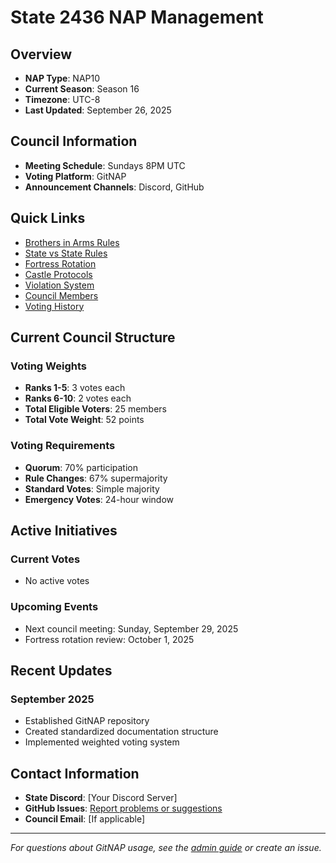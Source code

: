 # State 2436 NAP Management

## Overview
- **NAP Type**: NAP10
- **Current Season**: Season 16
- **Timezone**: UTC-8
- **Last Updated**: September 26, 2025

## Council Information
- **Meeting Schedule**: Sundays 8PM UTC
- **Voting Platform**: GitNAP
- **Announcement Channels**: Discord, GitHub

## Quick Links
- [Brothers in Arms Rules](rules/BiA/index.md)
- [State vs State Rules](rules/SvS/index.md)
- [Fortress Rotation](rules/Fortress/index.md)
- [Castle Protocols](rules/Castle/index.md)
- [Violation System](rules/Violations/index.md)
- [Council Members](council/members.json)
- [Voting History](council/voting-history.md)

## Current Council Structure

### Voting Weights
- **Ranks 1-5**: 3 votes each
- **Ranks 6-10**: 2 votes each
- **Total Eligible Voters**: 25 members
- **Total Vote Weight**: 52 points

### Voting Requirements
- **Quorum**: 70% participation
- **Rule Changes**: 67% supermajority
- **Standard Votes**: Simple majority
- **Emergency Votes**: 24-hour window

## Active Initiatives

### Current Votes
- No active votes

### Upcoming Events
- Next council meeting: Sunday, September 29, 2025
- Fortress rotation review: October 1, 2025

## Recent Updates

### September 2025
- Established GitNAP repository
- Created standardized documentation structure
- Implemented weighted voting system

## Contact Information

- **State Discord**: [Your Discord Server]
- **GitHub Issues**: [Report problems or suggestions](https://github.com/HelloDevSero/GitNAP/issues)
- **Council Email**: [If applicable]

---

*For questions about GitNAP usage, see the [admin guide](../../docs/admin-guide.md) or create an issue.*